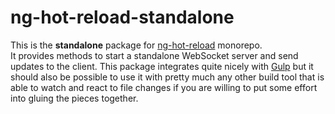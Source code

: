 # ng-hot-reload-standalone

This is the **standalone** package for [ng-hot-reload](https://github.com/noppa/ng-hot-reload) monorepo.  
It provides methods to start a standalone WebSocket server and send updates to the client. This package integrates quite nicely with [Gulp](https://gulpjs.com/) but it should also be possible to use it with pretty much any other build tool that is able to watch and react to file changes if you are willing to put some effort into gluing the pieces together.